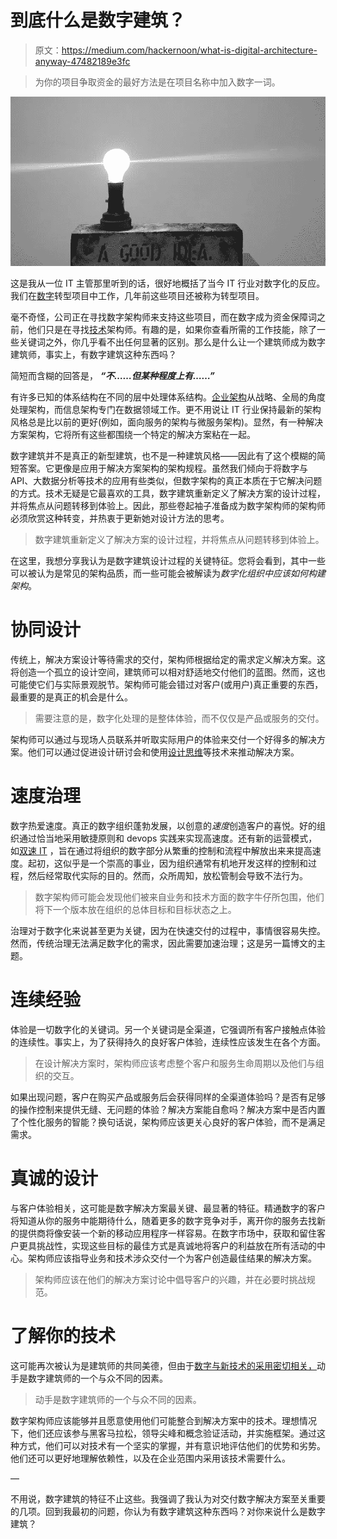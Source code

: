 # 到底什么是数字建筑？

> 原文：<https://medium.com/hackernoon/what-is-digital-architecture-anyway-47482189e3fc>

> 为你的项目争取资金的最好方法是在项目名称中加入数字一词。

![](img/a6ea75aa4f2cd8e95dfbf2f797feda5f.png)

这是我从一位 IT 主管那里听到的话，很好地概括了当今 IT 行业对数字化的反应。我们在[数字](https://hackernoon.com/tagged/digital)转型项目中工作，几年前这些项目还被称为转型项目。

毫不奇怪，公司正在寻找数字架构师来支持这些项目，而在数字成为资金保障词之前，他们只是在寻找[技术](https://hackernoon.com/tagged/technology)架构师。有趣的是，如果你查看所需的工作技能，除了一些关键词之外，你几乎看不出任何显著的区别。那么是什么让一个建筑师成为数字建筑师，事实上，有数字建筑这种东西吗？

简短而含糊的回答是， ***“不……但某种程度上有……”***

有许多已知的体系结构在不同的层中处理体系结构。[企业架构](https://www.linkedin.com/pulse/so-what-digital-enterprise-architecture-mehmet-akyuz/)从战略、全局的角度处理架构，而信息架构专门在数据领域工作。更不用说让 IT 行业保持最新的架构风格总是比以前的更好(例如，面向服务的架构与微服务架构)。显然，有一种解决方案架构，它将所有这些都围绕一个特定的解决方案粘在一起。

数字建筑并不是真正的新型建筑，也不是一种建筑风格——因此有了这个模糊的简短答案。它更像是应用于解决方案架构的架构规程。虽然我们倾向于将数字与 API、大数据分析等技术的应用有些类似，但数字架构的真正本质在于它解决问题的方式。技术无疑是它最喜欢的工具，数字建筑重新定义了解决方案的设计过程，并将焦点从问题转移到体验上。因此，那些卷起袖子准备成为数字架构师的架构师必须欣赏这种转变，并热衷于更新她对设计方法的思考。

> 数字建筑重新定义了解决方案的设计过程，并将焦点从问题转移到体验上。

在这里，我想分享我认为是数字建筑设计过程的关键特征。您将会看到，其中一些可以被认为是常见的架构品质，而一些可能会被解读为*数字化组织中应该如何构建架构*。

# 协同设计

传统上，解决方案设计等待需求的交付，架构师根据给定的需求定义解决方案。这将创造一个孤立的设计空间，建筑师可以相对舒适地交付他们的蓝图。然而，这也可能使它们与实际景观脱节。架构师可能会错过对客户(或用户)真正重要的东西，最重要的是真正的机会是什么。

> 需要注意的是，数字化处理的是整体体验，而不仅仅是产品或服务的交付。

架构师可以通过与现场人员联系并听取实际用户的体验来交付一个好得多的解决方案。他们可以通过促进设计研讨会和使用[设计思维](https://insights.zettamachine.com/2016/05/03/digital-thinking/)等技术来推动解决方案。

# 速度治理

数字热爱速度。真正的数字组织蓬勃发展，以创意的*速度*创造客户的喜悦。好的组织通过恰当地采用敏捷原则和 devops 实践来实现高速度。还有新的运营模式，如[双速 IT](https://insights.zettamachine.com/2016/03/30/surviving-bimodal-it-2/) ，旨在通过将组织的数字部分从繁重的控制和流程中解放出来来提高速度。起初，这似乎是一个崇高的事业，因为组织通常有机地开发这样的控制和过程，然后经常取代实际的目的。然而，众所周知，放松管制会导致不法行为。

> 数字架构师可能会发现他们被来自业务和技术方面的数字牛仔所包围，他们将下一个版本放在组织的总体目标和目标状态之上。

治理对于数字化来说甚至更为关键，因为在快速交付的过程中，事情很容易失控。然而，传统治理无法满足数字化的需求，因此需要加速治理；这是另一篇博文的主题。

# 连续经验

体验是一切数字化的关键词。另一个关键词是全渠道，它强调所有客户接触点体验的连续性。事实上，为了获得持久的良好客户体验，连续性应该发生在各个方面。

> 在设计解决方案时，架构师应该考虑整个客户和服务生命周期以及他们与组织的交互。

如果出现问题，客户在购买产品或服务后会获得同样的全渠道体验吗？是否有足够的操作控制来提供无缝、无问题的体验？解决方案能自愈吗？解决方案中是否内置了个性化服务的智能？换句话说，架构师应该更关心良好的客户体验，而不是满足需求。

# 真诚的设计

与客户体验相关，这可能是数字解决方案最关键、最显著的特征。精通数字的客户将知道从你的服务中能期待什么，随着更多的数字竞争对手，离开你的服务去找新的提供商将像安装一个新的移动应用程序一样容易。在数字市场中，获取和留住客户更具挑战性，实现这些目标的最佳方式是真诚地将客户的利益放在所有活动的中心。架构师应该指导业务和技术涉众交付一个为客户创造最佳结果的解决方案。

> 架构师应该在他们的解决方案讨论中倡导客户的兴趣，并在必要时挑战规范。

# 了解你的技术

这可能再次被认为是建筑师的共同美德，但由于[数字与新技术的采用密切相关，](https://insights.zettamachine.com/2015/08/30/the-return-of-the-digital/)动手是数字建筑师的一个与众不同的因素。

> 动手是数字建筑师的一个与众不同的因素。

数字架构师应该能够并且愿意使用他们可能整合到解决方案中的技术。理想情况下，他们还应该参与黑客马拉松，领导尖峰和概念验证活动，并实施框架。通过这种方式，他们可以对技术有一个坚实的掌握，并有意识地评估他们的优势和劣势。他们还可以更好地理解依赖性，以及在企业范围内采用该技术需要什么。

—

不用说，数字建筑的特征不止这些。我强调了我认为对交付数字解决方案至关重要的几项。回到我最初的问题，你认为有数字建筑这种东西吗？对你来说什么是数字建筑？
